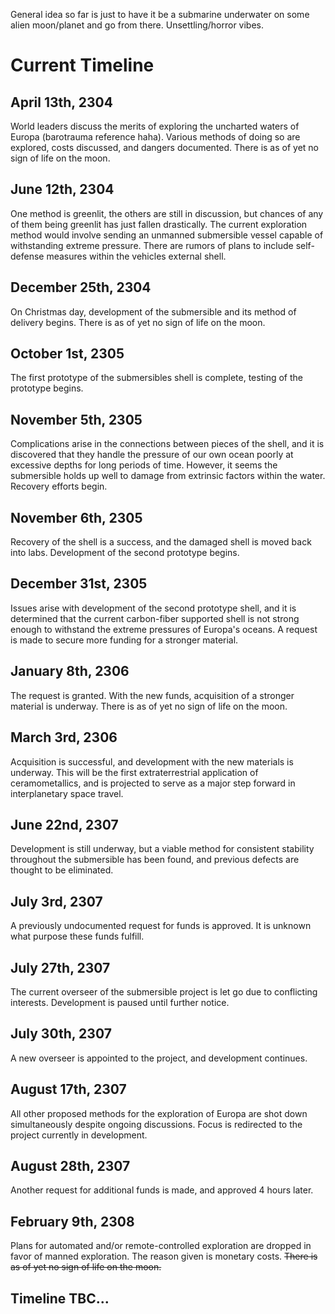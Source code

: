 General idea so far is just to have it be a submarine underwater on some alien moon/planet and go from there. Unsettling/horror vibes.

# Current Timeline

## April 13th, 2304

World leaders discuss the merits of exploring the uncharted waters of Europa (barotrauma reference haha). Various methods of doing so are explored, costs discussed, and dangers documented. There is as of yet no sign of life on the moon.

## June 12th, 2304

One method is greenlit, the others are still in discussion, but chances of any of them being greenlit has just fallen drastically. The current exploration method would involve sending an unmanned submersible vessel capable of withstanding extreme pressure. There are rumors of plans to include self-defense measures within the vehicles external shell.

## December 25th, 2304

On Christmas day, development of the submersible and its method of delivery begins. There is as of yet no sign of life on the moon.

## October 1st, 2305

The first prototype of the submersibles shell is complete, testing of the prototype begins.

## November 5th, 2305

Complications arise in the connections between pieces of the shell, and it is discovered that they handle the pressure of our own ocean poorly at excessive depths for long periods of time. However, it seems the submersible holds up well to damage from extrinsic factors within the water. Recovery efforts begin.

## November 6th, 2305

Recovery of the shell is a success, and the damaged shell is moved back into labs. Development of the second prototype begins.

## December 31st, 2305

Issues arise with development of the second prototype shell, and it is determined that the current carbon-fiber supported shell is not strong enough to withstand the extreme pressures of Europa's oceans. A request is made to secure more funding for a stronger material.

## January 8th, 2306

The request is granted. With the new funds, acquisition of a stronger material is underway. There is as of yet no sign of life on the moon.

## March 3rd, 2306

Acquisition is successful, and development with the new materials is underway. This will be the first extraterrestrial application of ceramometallics, and is projected to serve as a major step forward in interplanetary space travel.

## June 22nd, 2307

Development is still underway, but a viable method for consistent stability throughout the submersible has been found, and previous defects are thought to be eliminated.

## July 3rd, 2307

A previously undocumented request for funds is approved. It is unknown what purpose these funds fulfill.

## July 27th, 2307

The current overseer of the submersible project is let go due to conflicting interests. Development is paused until further notice.

## July 30th, 2307

A new overseer is appointed to the project, and development continues.

## August 17th, 2307

All other proposed methods for the exploration of Europa are shot down simultaneously despite ongoing discussions. Focus is redirected to the project currently in development.

## August 28th, 2307

Another request for additional funds is made, and approved 4 hours later.

## February 9th, 2308

Plans for automated and/or remote-controlled exploration are dropped in favor of manned exploration. The reason given is monetary costs. ~~There is as of yet no sign of life on the moon.~~

## Timeline TBC...

#
